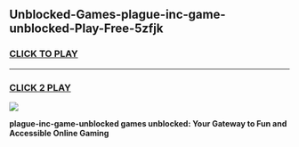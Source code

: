 
## Unblocked-Games-plague-inc-game-unblocked-Play-Free-5zfjk
<h3>
<a href="https://premium76.site?title=plague-inc-game-unblocked&ref=22A">CLICK TO PLAY</a></h3>
<hr>

<h3>
<a href="https://premium76.site?title=plague-inc-game-unblocked&ref=22A">CLICK 2 PLAY</a>
  
</h3>

<a href="https://premium76.site?title=plague-inc-game-unblocked&ref=22A"><img src="https://clearcache.store/games.png"></a>


**plague-inc-game-unblocked games unblocked: Your Gateway to Fun and Accessible Online Gaming**
